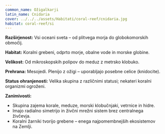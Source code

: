 ```yaml
---
common_name: Ožigalkarji
latin_name: Cnidaria
cover: ../../../assets/Habitati/coral-reef/cnidaria.jpg
habitat: coral-reef/si
---
```

**Razširjenost:** Vsi oceani sveta – od plitvega morja do globokomorskih območij.

**Habitat:** Koralni grebeni, odprto morje, obalne vode in morske globine.

**Velikost:** Od mikroskopskih polipov do meduz z metrsko klobuko.

**Prehrana:** Mesojedi. Plenijo z ožigi – uporabljajo posebne celice (knidocite).

**Status ohranjenosti:** Velika skupina z različnimi statusi; nekateri koralni organizmi ogroženi.

**Zanimivosti:**  
- Skupina zajema korale, meduze, morski klobučnjaki, vetrnice in hidre.  
- Imajo radialno simetrijo in živčni mrežni sistem brez centralnega živčevja.  
- Koralni žarniki tvorijo grebene – enega najpomembnejših ekosistemov na Zemlji.

